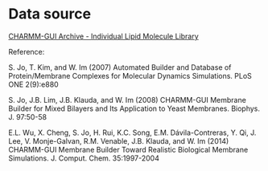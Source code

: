 # Data source

[CHARMM-GUI Archive - Individual Lipid Molecule Library](https://www.charmm-gui.org/?doc=archive&lib=lipid)

Reference:

S. Jo, T. Kim, and W. Im (2007)
Automated Builder and Database of Protein/Membrane Complexes for Molecular Dynamics Simulations. PLoS ONE 2(9):e880

S. Jo, J.B. Lim, J.B. Klauda, and W. Im (2008)
CHARMM-GUI Membrane Builder for Mixed Bilayers and Its Application to Yeast Membranes. Biophys. J. 97:50-58

E.L. Wu, X. Cheng, S. Jo, H. Rui, K.C. Song, E.M. Dávila-Contreras, Y. Qi, J. Lee, V. Monje-Galvan, R.M. Venable, J.B. Klauda, and W. Im (2014)
CHARMM-GUI Membrane Builder Toward Realistic Biological Membrane Simulations. J. Comput. Chem. 35:1997-2004
